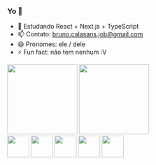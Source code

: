 ### Yo 👋

- 🌱 Estudando React + Next.js + TypeScript
- 📫 Contato: bruno.calasans.job@gmail.com
- 😄 Pronomes: ele / dele
- ⚡ Fun fact: não tem nenhum :V


<div>
  
  <img height='160' src='https://github-readme-stats.vercel.app/api?username=bruno-calasans&show_icons=true&theme=radical'/>
  <img height='160' src='https://github-readme-stats.vercel.app/api/top-langs/?username=bruno-calasans&layout=compact&theme=cobalt&hide=rich%20text%20format'/>
  
<div/>
  
<div> 
  
  <img height='50' margin='5' src="https://cdn.jsdelivr.net/gh/devicons/devicon/icons/html5/html5-original.svg" />     
  <img height='50' margin='5' src="https://cdn.jsdelivr.net/gh/devicons/devicon/icons/css3/css3-original.svg" />       
  <img height='50' margin='5' src="https://cdn.jsdelivr.net/gh/devicons/devicon/icons/javascript/javascript-original.svg" />
  <img height='50' margin='5' src="https://cdn.jsdelivr.net/gh/devicons/devicon/icons/typescript/typescript-original.svg" />
  <img height='50' margin='5' src="https://cdn.jsdelivr.net/gh/devicons/devicon/icons/react/react-original.svg" />
          
          
<div />

